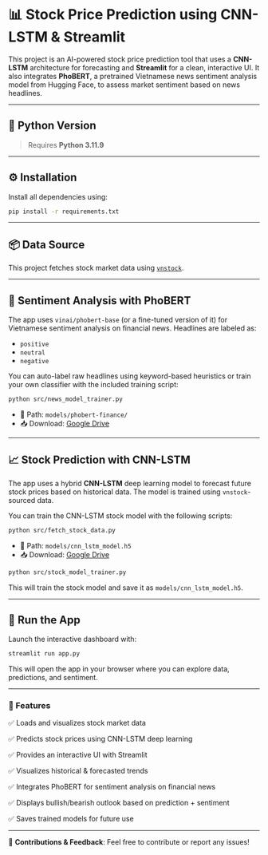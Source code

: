 # 📊 Stock Price Prediction using CNN-LSTM & Streamlit

This project is an AI-powered stock price prediction tool that uses a **CNN-LSTM** architecture for forecasting and **Streamlit** for a clean, interactive UI. It also integrates **PhoBERT**, a pretrained Vietnamese news sentiment analysis model from Hugging Face, to assess market sentiment based on news headlines.

---

## 🐍 Python Version

> Requires **Python 3.11.9**

---

## ⚙️ Installation

Install all dependencies using:
```sh
pip install -r requirements.txt
```

---

## 📦 Data Source

This project fetches stock market data using [`vnstock`](https://github.com/thinh-vu/vnstock).

---

## 🤖 Sentiment Analysis with PhoBERT

The app uses `vinai/phobert-base` (or a fine-tuned version of it) for Vietnamese sentiment analysis on financial news. Headlines are labeled as:

- `positive`
- `neutral`
- `negative`

You can auto-label raw headlines using keyword-based heuristics or train your own classifier with the included training script:

```sh
python src/news_model_trainer.py
```
- 📂 Path: `models/phobert-finance/`
- 📥 Download: [Google Drive](https://drive.google.com/your-link-here)

---

## 📈 Stock Prediction with CNN-LSTM

The app uses a hybrid **CNN-LSTM** deep learning model to forecast future stock prices based on historical data. The model is trained using `vnstock`-sourced data.

You can train the CNN-LSTM stock model with the following scripts:

```sh
python src/fetch_stock_data.py
```
- 📂 Path: `models/cnn_lstm_model.h5`
- 📥 Download: [Google Drive](https://drive.google.com/your-link-here)

```sh
python src/stock_model_trainer.py
```
This will train the stock model and save it as `models/cnn_lstm_model.h5`.

---

## 🚀 Run the App

Launch the interactive dashboard with:
```sh
streamlit run app.py
```
This will open the app in your browser where you can explore data, predictions, and sentiment.

---

### 🧠 Features
✅ Loads and visualizes stock market data

✅ Predicts stock prices using CNN-LSTM deep learning

✅ Provides an interactive UI with Streamlit

✅ Visualizes historical & forecasted trends

✅ Integrates PhoBERT for sentiment analysis on financial news

✅ Displays bullish/bearish outlook based on prediction + sentiment

✅ Saves trained models for future use

---
🔗 **Contributions & Feedback**: Feel free to contribute or report any issues!
